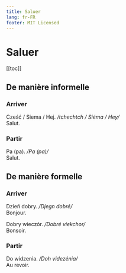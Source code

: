 ```yaml
---
title: Saluer
lang: fr-FR
footer: MIT Licensed
---
```


# Saluer

[[toc]]

## De manière informelle
### Arriver
Cześć / Siema / Hej. */tchechtch / Siéma / Hey/*  
Salut.

### Partir
Pa (pa). */Pa (pa)/*  
Salut.

## De manière formelle
### Arriver
Dzień dobry. */Djegn dobré/*  
Bonjour.

Dobry wieczór. */Dobré viekchor/*  
Bonsoir.

### Partir
Do widzenia. */Doh videzénia/*  
Au revoir.